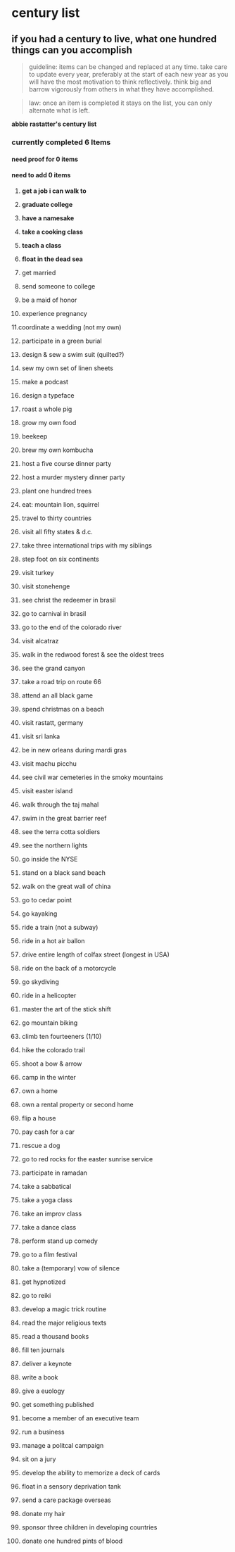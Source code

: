 # century list
## if you had a century to live, what one hundred things can you accomplish

> guideline: items can be changed and replaced at any time. take care to update every year, preferably at the start of each new year as you will have the most motivation to think reflectively. think big and barrow vigorously from others in what they have accomplished.

>law: once an item is completed it stays on the list, you can only alternate what is left.  

**abbie rastatter's century list**

### currently completed **6** Items
#### need proof for **0** items
#### need to add **0** items


1. **get a job i can walk to**

2. **graduate college**
 
3. **have a namesake**

4. **take a cooking class**

5. **teach a class**

6. **float in the dead sea**

7. get married

8. send someone to college

9. be a maid of honor

10. experience pregnancy

11.coordinate a wedding (not my own)

12. participate in a green burial

13. design & sew a swim suit (quilted?)

14. sew my own set of linen sheets

15. make a podcast

16. design a typeface

17. roast a whole pig

18. grow my own food

19. beekeep 

20. brew my own kombucha

21. host a five course dinner party

22. host a murder mystery dinner party

23. plant one hundred trees  

24. eat: mountain lion, squirrel 

25. travel to thirty countries

26. visit all fifty states & d.c.

27. take three international trips with my siblings

28. step foot on six continents 

29. visit turkey 

30. visit stonehenge

31. see christ the redeemer in brasil

32. go to carnival in brasil 

33. go to the end of the colorado river

34. visit alcatraz 

35. walk in the redwood forest & see the oldest trees

36. see the grand canyon

37. take a road trip on route 66

38. attend an all black game

39. spend christmas on a beach

40. visit rastatt, germany

41. visit sri lanka

42. be in new orleans during mardi gras

43. visit machu picchu

44. see civil war cemeteries in the smoky mountains

45. visit easter island 

46. walk through the taj mahal 

47. swim in the great barrier reef  

48. see the terra cotta soldiers 

49. see the northern lights

50. go inside the NYSE

51. stand on a black sand beach 

52. walk on the great wall of china 

53. go to cedar point

54. go kayaking

55. ride a train (not a subway)

56. ride in a hot air ballon  

57. drive entire length of colfax street (longest in USA)

58. ride on the back of a motorcycle

59. go skydiving  

60. ride in a helicopter

61. master the art of the stick shift

62. go mountain biking

63. climb ten fourteeners (1/10)

64. hike the colorado trail 

65. shoot a bow & arrow

66. camp in the winter

67. own a home 

68. own a rental property or second home

69. flip a house

70. pay cash for a car 

71. rescue a dog 

72. go to red rocks for the easter sunrise service

73. participate in ramadan

74. take a sabbatical

75. take a yoga class

76. take an improv class

77. take a dance class

78. perform stand up comedy  

79. go to a film festival 

80. take a (temporary) vow of silence

81. get hypnotized 

82. go to reiki

83. develop a magic trick routine 

84. read the major religious texts

85. read a thousand books

86. fill ten journals

87. deliver a keynote 

88. write a book

89. give a euology

90. get something published  

91. become a member of an executive team

92. run a business

93. manage a politcal campaign

94. sit on a jury  

95. develop the ability to memorize a deck of cards

96. float in a sensory deprivation tank

97. send a care package overseas

98. donate my hair

99. sponsor three children in developing countries

100. donate one hundred pints of blood

